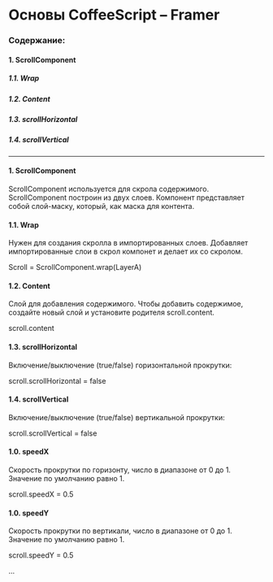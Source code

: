 # Основы CoffeeScript – Framer

### Содержание:

#### 1. ScrollComponent
##### 1.1. Wrap
##### 1.2. Content
##### 1.3. scrollHorizontal
##### 1.4. scrollVertical

---

#### 1. ScrollComponent

ScrollComponent используется для скрола содержимого. ScrollComponent построин из двух слоев.
Компонент представляет собой слой-маску, который, как маска для контента.

#### 1.1. Wrap

Нужен для создания скролла в импортированных слоев.
Добавляет импортированные слои в скрол компонет и делает их со скролом.

Scroll = ScrollComponent.wrap(LayerA)

#### 1.2. Content

Слой для добавления содержимого. Чтобы добавить содержимое, создайте новый слой и установите родителя scroll.content.

scroll.content <layer>

#### 1.3. scrollHorizontal

Включение/выключение (true/false) горизонтальной прокрутки:

scroll.scrollHorizontal = false

#### 1.4. scrollVertical

Включение/выключение (true/false) вертикальной прокрутки:

scroll.scrollVertical = false

#### 1.0. speedX

Cкорость прокрутки по горизонту, число в диапазоне от 0 до 1. Значение по умолчанию равно 1.

scroll.speedX = 0.5

#### 1.0. speedY

Cкорость прокрутки по вертикали, число в диапазоне от 0 до 1. Значение по умолчанию равно 1.

scroll.speedY = 0.5

...
